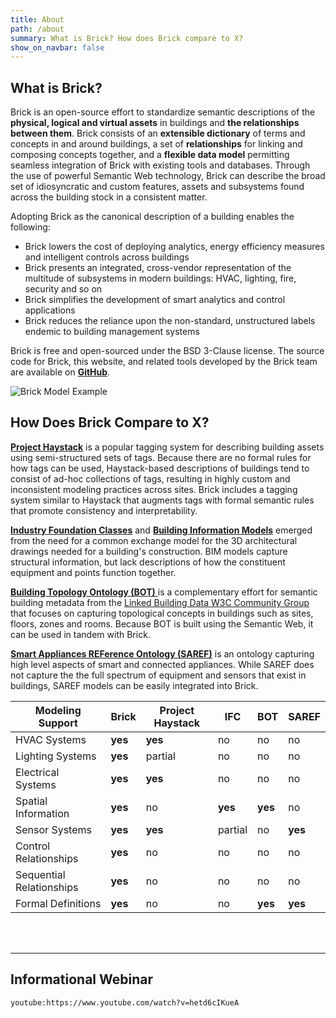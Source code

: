 ```yaml
---
title: About
path: /about
summary: What is Brick? How does Brick compare to X?
show_on_navbar: false
---
```


## What is Brick?

Brick is an open-source effort to standardize semantic descriptions of the **physical, logical and virtual assets** in buildings and **the relationships between them**.
Brick consists of an **extensible dictionary** of terms and concepts in and around buildings, a set of **relationships** for linking and composing concepts together, and a **flexible data model** permitting seamless integration of Brick with existing tools and databases.
Through the use of powerful Semantic Web technology, Brick can describe the broad set of idiosyncratic and custom features, assets and subsystems found across the building stock in a consistent matter.

Adopting Brick as the canonical description of a building enables the following:

- Brick lowers the cost of deploying analytics, energy efficiency measures and intelligent controls across buildings
- Brick presents an integrated, cross-vendor representation of the multitude of subsystems in modern buildings: HVAC, lighting, fire, security and so on
- Brick simplifies the development of smart analytics and control applications
- Brick reduces the reliance upon the non-standard, unstructured labels endemic to building management systems

Brick is free and open-sourced under the BSD 3-Clause license. The source code for Brick, this website, and related tools developed by the Brick team are available on **[GitHub](https://github.com/BrickSchema)**.

![Brick Model Example](/images/brick-model-example.png)

## How Does Brick Compare to X?

[**Project Haystack**](https://project-haystack.org/) is a popular tagging system for describing building assets using semi-structured sets of tags.
Because there are no formal rules for how tags can be used, Haystack-based descriptions of buildings tend to consist of ad-hoc collections of tags, resulting in highly custom and inconsistent modeling practices across sites.
Brick includes a tagging system similar to Haystack that augments tags with formal semantic rules that promote consistency and interpretability.

[**Industry Foundation Classes**](https://technical.buildingsmart.org/) and [**Building Information Models**](https://www.nationalbimstandard.org/) emerged from the need for a common exchange model for the 3D architectural drawings needed for a building's construction. BIM models capture structural information, but lack descriptions of how the constituent equipment and points function together.

[**Building Topology Ontology (BOT)** ](https://w3c-lbd-cg.github.io/bot/) is a complementary effort for semantic building metadata from the [Linked Building Data W3C Community Group](https://www.w3.org/community/lbd/) that focuses on capturing topological concepts in buildings such as sites, floors, zones and rooms. Because BOT is built using the Semantic Web, it can be used in tandem with Brick.

[**Smart Appliances REFerence Ontology (SAREF)**](https://sites.google.com/site/smartappliancesproject/ontologies/reference-ontology) is an ontology capturing high level aspects of smart and connected appliances. While SAREF does not capture the the full spectrum of equipment and sensors that exist in buildings, SAREF models can be easily integrated into Brick.


Modeling Support         | **Brick** | **Project Haystack** | **IFC** | **BOT** | **SAREF**
-------------------------|-----------|----------------------|---------|---------|----------
HVAC Systems             |  **yes**      |       **yes**    |   no    |   no    |   no
Lighting Systems         |  **yes**      |       partial    |   no    |   no    |   no
Electrical Systems       |  **yes**      |       **yes**    |   no    |   no    |   no
Spatial Information      |  **yes**      |       no         |**yes**  |**yes**  |   no
Sensor Systems           |  **yes**      |       **yes**    |  partial|   no    |   **yes**
Control Relationships    |  **yes**      |       no         |   no    |   no    |   no
Sequential Relationships |  **yes**      |       no         |   no    |   no    |   no
Formal Definitions       |  **yes**      |       no         |   no    |**yes**  |   **yes**
<br></br>

---
## Informational Webinar
`youtube:https://www.youtube.com/watch?v=hetd6cIKueA`
